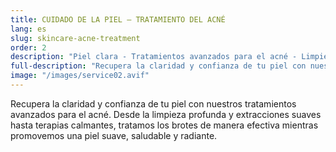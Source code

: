 ```yaml
---
title: CUIDADO DE LA PIEL — TRATAMIENTO DEL ACNÉ
lang: es
slug: skincare-acne-treatment
order: 2
description: "Piel clara - Tratamientos avanzados para el acné - Limpieza profunda, extracciones suaves y terapias calmantes."
full-description: "Recupera la claridad y confianza de tu piel con nuestros tratamientos avanzados para el acné. Desde la limpieza profunda y extracciones suaves hasta terapias calmantes, tratamos los brotes de manera efectiva mientras promovemos una piel suave, saludable y radiante."
image: "/images/service02.avif"
---
```

Recupera la claridad y confianza de tu piel con nuestros tratamientos avanzados para el acné. Desde la limpieza profunda y extracciones suaves hasta terapias calmantes, tratamos los brotes de manera efectiva mientras promovemos una piel suave, saludable y radiante.